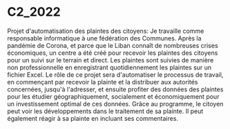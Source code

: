# C2_2022
Projet d'automatisation des plaintes des citoyens:
Je travaille comme responsable informatique à une fédération des Communes.
Après la pandémie de Corona, et parce que le Liban connaît de nombreuses crises économiques, un centre a été créé pour recevoir les plaintes des citoyens pour un suivi sur le terrain et direct.
Les plaintes sont suivies de manière non professionnelle en enregistrant quotidiennement les plaintes sur un fichier Excel.
Le rôle de ce projet sera d'automatiser le processus de travail, en commençant par recevoir la plainte et la distribuer aux autorités concernées, jusqu'à l'adresser, et ensuite profiter des données des plaintes pour les étudier géographiquement, socialement et économiquement pour un investissement optimal de ces données.
Grâce au programme, le citoyen peut voir les développements dans le traitement de sa plainte.
Il peut également réagir à sa plainte en incluant ses commentaires.
